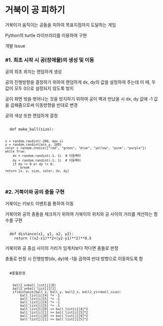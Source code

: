 # 거북이 공 피하기

거북이가 움직이는 공들을 피하여 목표지점까지 도달하는 게임

Python의 turtle 라이브러리를 이용하여 구현

개발 Issue

<h3>#1. 최초 시작 시 공(장애물)의 생성 및 이동</h3>

공의 최초 위치는 랜덤하게 생성

공의 진행방향을 결정하기 위하여 랜덤하게 dx, dy의 값을 설정하여 주는데 이 때, 두 값이 모두 0으로 설정되지 않도록 방지

공이 화면 밖을 벗어나는 것을 방지하기 위하여 공이 벽과 만났을 시 dx, dy 값에 -1 값을 곱해줌으로써 이동방향을 반대로 변경

공의 색상 또한 랜덤하게 결정

<code>
  def make_ball(size):
  
    x = random.randint(-200, max_x)
    y = random.randint(min_y, 200)
    color = random.choice(["red", "green", "blue", "yellow", "pink", "purple"])
    while True:
        dx = random.randint(-1, 1)  # 이동벡터
        dy = random.randint(-1, 1)  # 이동벡터
        if dx != 0 or dy != 0:
            break
    return [x, y, size, color, dx, dy]
</code>

<h3>#2. 거북이와 공의 충돌 구현</h3>

거북이는 키보드 이벤트를 통하여 이동

거북이와 공의 충돌을 체크하기 위하여 거북이의 위치와 공 사이의 거리를 계산하는 함수를 구현

<code>
  def distance(x1, y1, x2, y2):
    return ((x2-x1)**2+(y2-y1)**2)**0.5
</code>

거북이와 공 중심 사이의 거리가 임계치보다 작다면 충돌로 판정

충돌로 판정 시 진행방향(dx, dy)에 -1을 곱하여 반대 방향으로 이동하도록 함

<code>
  #충돌판정
  
        ball2_x=ball_list[j][0]
        ball2_y=ball_list[j][1]
        if(distance(ball_x, ball_y, ball2_x, ball2_y)<=ball_size):
            ball_list[i][4] *= -1
            ball_list[i][5] *= -1
            ball_list[j][4] *= -1
            ball_list[j][5] *= -1
            ball_list[i][0] += ball_list[i][4]*2
            ball_list[i][1] += ball_list[i][5]*2
            ball_list[j][0] += ball_list[j][4]*2
            ball_list[j][1] += ball_list[j][5]*2
</code>
